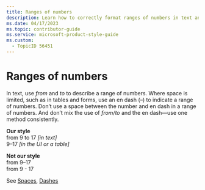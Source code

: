 ```yaml
---
title: Ranges of numbers
description: Learn how to correctly format ranges of numbers in text and tables. Use "from" and "to" in text, and an en dash in tables, ensuring consistency and clarity.
ms.date: 04/17/2023
ms.topic: contributor-guide
ms.service: microsoft-product-style-guide
ms.custom:
  - TopicID 56451
---
```



# Ranges of numbers

In text, use *from* and *to* to describe a range of numbers. Where space is limited, such as in tables and forms, use an en dash (–) to indicate a range of numbers. Don’t use a space between the number and en dash in a range of numbers. And don’t mix the use of *from/to* and the en dash—use one method consistently.

**Our style**  
from 9 to 17 *[in text]*  
9–17 *[in the UI or a table]*

**Not our style**  
from 9–17  
from 9 - 17

See [Spaces](~\grammar-usage\spaces.md), [Dashes](~\punctuation\dashes.md)

